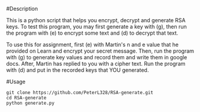 
#Description

This is a python script that helps you encrypt, decrypt and generate RSA keys.
To test this program, you may first generate a key with (g), then run the program with (e) to encrypt some text and (d) to decrypt that text.

To use this for assignment, first (e) with Martin's n and e value that he provided on Learn and encrypt your secret message. Then, run the
program with (g) to generate key values and record them and write them in google docs. After, Martin has replied to you with a cipher text.
Run the program with (d) and put in the recorded keys that YOU generated.


#Usage

```
git clone https://github.com/PeterL328/RSA-generate.git
cd RSA-generate
python generate.py
```
